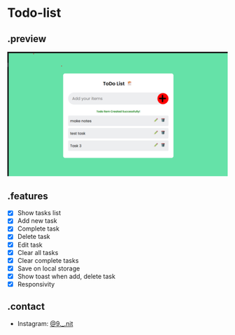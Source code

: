 # Todo-list
## .preview
![To-Do List App](https://github.com/9-nit/Todo-list/blob/main/images/preview.png)

## .features
- [x] Show tasks list
- [x] Add new task
- [x] Complete task
- [x] Delete task
- [x] Edit task
- [x] Clear all tasks
- [x] Clear complete tasks
- [x] Save on local storage
- [x] Show toast when add, delete task
- [x] Responsivity
      
## .contact
- Instagram: [@9._.nit](https://instagram.com/9._.nit)
